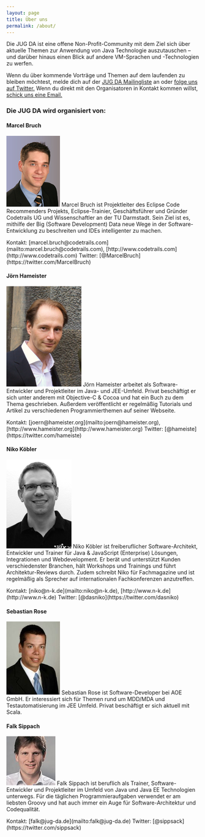 ```yaml
---
layout: page
title: Über uns
permalink: /about/
---
```


Die JUG DA ist eine offene Non-Profit-Community mit dem Ziel sich über aktuelle Themen zur Anwendung von Java Technologie auszutauschen – und darüber hinaus einen Blick auf andere VM-Sprachen und -Technologien zu werfen.

Wenn du über kommende Vorträge und Themen auf dem laufenden zu bleiben möchtest, melde dich auf der [JUG DA Mailingliste](https://groups.google.com/forum/#!forum/jug-da) an oder [folge uns auf Twitter.](https://twitter.com/JUG_DA) Wenn du direkt mit den Organisatoren in Kontakt kommen willst, [schick uns eine Email.](mailto:jug-da-orga@googlegroups.com)




### Die JUG DA wird organisiert von:

#### Marcel Bruch

<p class="orgaperson">
<img src="/images/mbr.jpg" class="orgapic"/>
Marcel Bruch ist Projektleiter des Eclipse Code Recommenders Projekts, Eclipse-Trainier, Geschäftsführer und Gründer Codetrails UG und Wissenschaftler an der TU Darmstadt. Sein Ziel ist es, mithilfe der Big (Software Development) Data neue Wege in der Software-Entwicklung zu beschreiten und IDEs intelligenter zu machen.  
</p>
Kontakt: [marcel.bruch@codetrails.com](mailto:marcel.bruch@codetrails.com), [http://www.codetrails.com](http://www.codetrails.com)  
Twitter: [@MarcelBruch](https://twitter.com/MarcelBruch)

#### Jörn Hameister

<p class="orgaperson">
<img src="/images/jha.jpg" class="orgapic"/>
Jörn Hameister arbeitet als Software-Entwickler und Projektleiter im Java- und JEE-Umfeld. Privat beschäftigt er sich unter anderem mit Objective-C & Cocoa und hat ein Buch zu dem Thema geschrieben. Außerdem veröffentlicht er regelmäßig Tutorials und Artikel zu verschiedenen Programmierthemen auf seiner Webseite.  
</p>
Kontakt: [joern@hameister.org](mailto:joern@hameister.org), [http://www.hameister.org](http://www.hameister.org)  
Twitter: [@hameiste](https://twitter.com/hameiste)

#### Niko Köbler

<p class="orgaperson">
<img src="/images/nko.png" class="orgapic"/>
Niko Köbler ist freiberuflicher Software-Architekt, Entwickler und Trainer für Java & JavaScript (Enterprise) Lösungen, Integrationen und Webdevelopment. Er berät und unterstützt Kunden verschiedenster Branchen, hält Workshops und Trainings und führt Architektur-Reviews durch. Zudem schreibt Niko für Fachmagazine und ist regelmäßig als Sprecher auf internationalen Fachkonferenzen anzutreffen.  
</p>
Kontakt: [niko@n-k.de](mailto:niko@n-k.de), [http://www.n-k.de](http://www.n-k.de)  
Twitter: [@dasniko](https://twitter.com/dasniko)

#### Sebastian Rose

<p class="orgaperson">
<img src="/images/sro.jpg" class="orgapic"/>
Sebastian Rose ist Software-Developer bei AOE GmbH. Er interessiert sich für Themen rund um MDD/MDA und Testautomatisierung im JEE Umfeld. Privat beschäftigt er sich aktuell mit Scala.
</p>

#### Falk Sippach

<p class="orgaperson">
<img src="/images/fsi.jpg" class="orgapic"/>
Falk Sippach ist beruflich als Trainer, Software-Entwickler und Projektleiter im Umfeld von Java und Java EE Technologien unterwegs. Für die täglichen Programmieraufgaben verwendet er am liebsten Groovy und hat auch immer ein Auge für Software-Architektur und Codequalität.  
</p>
Kontakt: [falk@jug-da.de](mailto:falk@jug-da.de)  
Twitter: [@sippsack](https://twitter.com/sippsack)